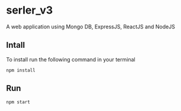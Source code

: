 # serler_v3
A web application using Mongo DB, ExpressJS, ReactJS and NodeJS

## Intall
To install run the following command in your terminal
```
npm install
```

## Run
```npm start```
